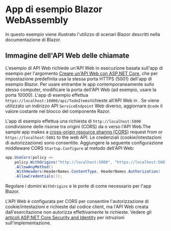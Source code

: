 # <a name="blazor-webassembly-sample-app"></a>App di esempio Blazor WebAssembly

In questo esempio viene illustrato l'utilizzo di scenari Blazor descritti nella documentazione di Blazor.

## <a name="call-web-api-example"></a>Immagine dell'API Web delle chiamate

L'esempio di API Web richiede un'API Web in esecuzione basata sull'app di esempio per l'argomento <a href="https://docs.microsoft.com/aspnet/core/tutorials/first-web-api">Creare un'API Web con ASP.NET Core,</a> che per impostazione predefinita usa la stessa porta HTTPS (5001) dell'app di esempio Blazor. Per usare entrambe le app contemporaneamente sullo stesso computer, modificare la porta dell'API Web (ad esempio, usare la porta 10000). L'app di esempio effettua `https://localhost:10000/api/TodoItems`richieste all'API Web in . Se viene utilizzato un indirizzo API `ServiceEndpoint` Web diverso, aggiornare `@code` il valore costante nel blocco del componente Razor.</p>

L'app di esempio effettua una richiesta di `http://localhost:5000` condivisione delle risorse tra origini (CORS) da o verso l'API Web.The sample app makes a <a href="https://docs.microsoft.com/aspnet/core/security/cors">cross-origin resource sharing (CORS)</a> request from or `https://localhost:5001` to the web API. Le credenziali (cookie/intestazioni di autorizzazione) sono consentite. Aggiungere la seguente configurazione middleware CORS `Startup.Configure` al metodo dell'API Web:</p>

```csharp
app.UseCors(policy => 
    policy.WithOrigins("http://localhost:5000", "https://localhost:5001")
    .AllowAnyMethod()
    .WithHeaders(HeaderNames.ContentType, HeaderNames.Authorization)
    .AllowCredentials());
```

Regolare i domini `WithOrigins` e le porte di come necessario per l'app Blazor.

L'API Web è configurata per CORS per consentire l'autorizzazione di cookie/intestazioni e richieste dal codice client, ma l'API Web creata dall'esercitazione non autorizza effettivamente le richieste. Vedere gli <a href="https://docs.microsoft.com/aspnet/core/security/">articoli ASP.NET Core Security and Identity</a> per istruzioni sull'implementazione.
